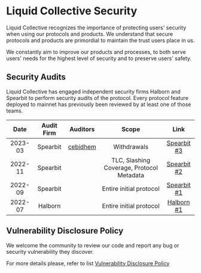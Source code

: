 # Liquid Collective Security

Liquid Collective recognizes the importance of protecting users' security when using our protocols and products. We understand that secure protocols and products are primordial to maintain the trust users place in us. 

We constantly aim to improve our products and processes, to both serve users' needs for the highest level of security and to preserve users' safety. 

## Security Audits

Liquid Collective has engaged independent security firms Halborn and Spearbit to perform security audits of the protocol. Every protocol feature deployed to mainnet has previously been reviewed by at least one of those teams.

| **Date** | **Audit Firm** | **Auditors** |                 **Scope**                 |                  **Link**                |
|:--------:|:--------------:|--------------|:-----------------------------------------:|:----------------------------------------:|
|  2023-03 |    Spearbit    | [cebidhem](https://github.com/cebidhem) | Withdrawals                               | [Spearbit #3](audits/202303_Spearbit.md) |
|  2022-11 |    Spearbit    |              | TLC, Slashing Coverage, Protocol Metadata | [Spearbit #2](audits/202211_Spearbit.md) |
|  2022-09 |    Spearbit    |              | Entire initial protocol                   | [Spearbit #1](audits/202209_Spearbit.md) |
|  2022-07 |    Halborn     |              | Entire initial protocol                   | [Halborn #1](audits/202211_Spearbit.md)  |

## Vulnerability Disclosure Policy

We welcome the community to review our code and report any bug or security vulnerability they discover.

For more details please, refer to list [Vulnerability Disclosure Policy](VULNERABILITY_DISCLOSURE.md)

